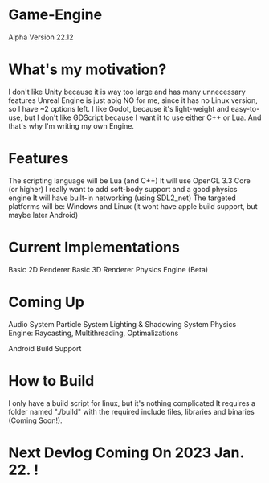 # Game-Engine
Alpha Version 22.12

# What's my motivation?
I don't like Unity because it is way too large and has many unnecessary features
Unreal Engine is just abig NO for me, since it has no Linux version, so I have ~2 options left.
I like Godot, because it's light-weight and easy-to-use, but I don't like GDScript because I want it to use either C++ or Lua.
And that's why I'm writing my own Engine.

# Features
The scripting language will be Lua (and C++)
It will use OpenGL 3.3 Core (or higher)
I really want to add soft-body support and a good physics engine
It will have built-in networking (using SDL2_net)
The targeted platforms will be: Windows and Linux (it wont have apple build support, but maybe later Android)

# Current Implementations
Basic 2D Renderer
Basic 3D Renderer
Physics Engine (Beta)

# Coming Up
Audio System
Particle System
Lighting & Shadowing System
Physics Engine: Raycasting, Multithreading, Optimalizations

Android Build Support

# How to Build
I only have a build script for linux, but it's nothing complicated
It requires a folder named "./build" with the required include files, libraries and binaries (Coming Soon!).

# Next Devlog Coming On 2023 Jan. 22. !
